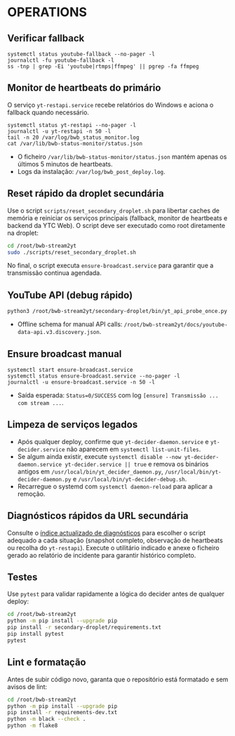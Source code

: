 # OPERATIONS

## Verificar fallback

```
systemctl status youtube-fallback --no-pager -l
journalctl -fu youtube-fallback -l
ss -tnp | grep -Ei 'youtube|rtmps|ffmpeg' || pgrep -fa ffmpeg
```

## Monitor de heartbeats do primário

O serviço `yt-restapi.service` recebe relatórios do Windows e aciona o
fallback quando necessário.

```
systemctl status yt-restapi --no-pager -l
journalctl -u yt-restapi -n 50 -l
tail -n 20 /var/log/bwb_status_monitor.log
cat /var/lib/bwb-status-monitor/status.json
```

- O ficheiro `/var/lib/bwb-status-monitor/status.json` mantém apenas os
  últimos 5 minutos de heartbeats.
- Logs da instalação: `/var/log/bwb_post_deploy.log`.

## Reset rápido da droplet secundária

Use o script `scripts/reset_secondary_droplet.sh` para libertar caches de memória e reiniciar os serviços principais (fallback, monitor de heartbeats e backend da YTC Web). O script deve ser executado como root diretamente na droplet:

```bash
cd /root/bwb-stream2yt
sudo ./scripts/reset_secondary_droplet.sh
```

No final, o script executa `ensure-broadcast.service` para garantir que a transmissão continua agendada.

## YouTube API (debug rápido)

```
python3 /root/bwb-stream2yt/secondary-droplet/bin/yt_api_probe_once.py
```

- Offline schema for manual API calls: `/root/bwb-stream2yt/docs/youtube-data-api.v3.discovery.json`.

## Ensure broadcast manual

```
systemctl start ensure-broadcast.service
systemctl status ensure-broadcast.service --no-pager -l
journalctl -u ensure-broadcast.service -n 50 -l
```

- Saída esperada: `Status=0/SUCCESS` com log `[ensure] Transmissão ... com stream ...`.

## Limpeza de serviços legados

- Após qualquer deploy, confirme que `yt-decider-daemon.service` e `yt-decider.service` não aparecem em `systemctl list-unit-files`.
- Se algum ainda existir, execute `systemctl disable --now yt-decider-daemon.service yt-decider.service || true` e remova os binários antigos em `/usr/local/bin/yt_decider_daemon.py`, `/usr/local/bin/yt-decider-daemon.py` e `/usr/local/bin/yt-decider-debug.sh`.
- Recarregue o systemd com `systemctl daemon-reload` para aplicar a remoção.

## Diagnósticos rápidos da URL secundária

Consulte o [índice actualizado de diagnósticos](docs/diagn%C3%B3sticos.md) para escolher o script adequado a cada situação (snapshot completo, observação de heartbeats ou recolha do `yt-restapi`). Execute o utilitário indicado e anexe o ficheiro gerado ao relatório de incidente para garantir histórico completo.

## Testes

Use `pytest` para validar rapidamente a lógica do decider antes de qualquer deploy:

```bash
cd /root/bwb-stream2yt
python -m pip install --upgrade pip
pip install -r secondary-droplet/requirements.txt
pip install pytest
pytest
```

## Lint e formatação

Antes de subir código novo, garanta que o repositório está formatado e sem avisos de lint:

```bash
cd /root/bwb-stream2yt
python -m pip install --upgrade pip
pip install -r requirements-dev.txt
python -m black --check .
python -m flake8
```
